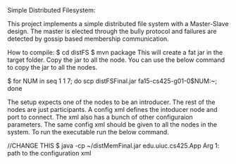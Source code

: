 Simple Distributed Filesystem:

This project implements a simple distributed file system with a Master-Slave design.
The master is elected through the bully protocol and failures are detected by gossip based membership communication.

How to compile: $ cd distFS $ mvn package
This will create a fat jar in the target folder. Copy the jar to all the node.
You can use the below command to copy the jar to all the nodes. 

$ for NUM in seq 1 1 7; do scp distFSFinal.jar fa15-cs425-g01-0$NUM:~; done

The setup expects one of the nodes to be an introducer. The rest of the nodes are just participants. A config xml defines the intoducer node and port to connect. The xml also has a bunch of other configuraion parameters. The same config xml should be given to all the nodes in the system.
To run the executable run the below command. 

//CHANGE THIS 
$ java -cp ~/distMemFinal.jar edu.uiuc.cs425.App Arg 1: path to the configuration xml
